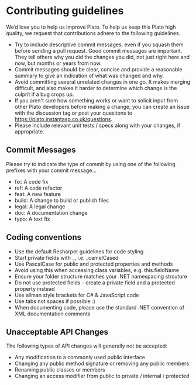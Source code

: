 # Contributing guidelines

We’d love you to help us improve Plato. To help us keep this Plato
high quality, we request that contributions adhere to the following guidelines.

- Try to include descriptive commit messages, even if you squash them before sending a pull request. Good commit messages are important. They tell others why you did the changes you did, not just right here and now, but months or years from now.
- Commit messages should be clear, concise and provide a reasonable summary to give an indication of what was changed and why.
- Avoid committing several unrelated changes in one go. It makes merging difficult, and also makes it harder to determine which change is the culprit if a bug crops up.
- If you aren't sure how something works or want to solicit input from other Plato developers before making a change, you can create an issue with the discussion tag or post your quesitons to https://plato.instantasp.co.uk/questions.
- Please include relevant unit tests / specs along with your changes, if appropriate.

## Commit Messages

Please try to indicate the type of commit by using one of the following prefixes with your commit message...

- fix: A code fix
- ref: A code refactor
- feat: A new feature
- build: A change to build or publish files
- legal: A legal change
- doc: A documentation change
- typo: A text fix

## Coding conventions

- Use the default Resharper guidelines for code styling
- Start private fields with _, i.e. _camelCased
- Use PascalCase for public and protected properties and methods
- Avoid using this when accessing class variables, e.g. this.fieldName
- Ensure your folder structure matches your .NET namespacing strcuture
- Do not use protected fields - create a private field and a protected property instead
- Use allman style brackets for C# & JavaScript code
- Use tabs not spaces if possible :)
- When documenting code, please use the standard .NET convention of XML documentation comments

## Unacceptable API Changes

The following types of API changes will generally not be accepted:

- Any modification to a commonly used public interface
- Changing any public method signature or removing any public members
- Renaming public classes or members
- Changing an access modifier from public to private / internal / protected